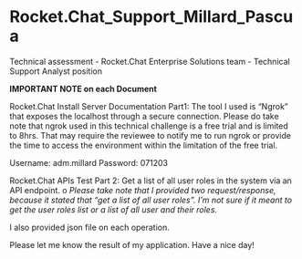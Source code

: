 # Rocket.Chat_Support_Millard_Pascua
Technical assessment - Rocket.Chat Enterprise Solutions team - Technical Support Analyst position

**IMPORTANT NOTE on each Document**

Rocket.Chat Install Server Documentation Part1:
The tool I used is “Ngrok” that exposes the localhost through a secure connection. Please do take note that ngrok used in this technical challenge is a free trial and is limited to 8hrs. That may require the reviewee to notify me to run ngrok or provide the time to access the environment within the limitation of the free trial.

Username: adm.millard
Password: 071203

Rocket.Chat APIs Test Part 2:
Get a list of all user roles in the system via an API endpoint.
o	*Please take note that I provided two request/response, because it stated that “get a list of all user roles”. I’m not sure if it meant to get the user roles list or a list of all user and their roles.*

I also provided json file on each operation.

Please let me know the result of my application.
Have a nice day!
